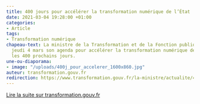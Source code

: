 ```yaml
---
title: 400 jours pour accélérer la transformation numérique de l’État
date: 2021-03-04 19:28:00 +01:00
categories:
- Article
tags:
- Transformation numérique
chapeau-text: La ministre de la Transformation et de la Fonction publiques présentait
  jeudi 4 mars son agenda pour accélérer la transformation numérique de l’État pour
  les 400 prochains jours.
une-ou-diaporama:
- image: "/uploads/400j_pour_accelerer_1600x860.jpg"
auteur: transformation.gouv.fr
redirection: https://www.transformation.gouv.fr/la-ministre/actualite/400-jours-pour-accelerer-la-transformation-numerique-de-letat
---
```


<div class="lien-important"><p><a href="https://www.transformation.gouv.fr/la-ministre/actualite/400-jours-pour-accelerer-la-transformation-numerique-de-letat"  title="Lire la suite sur transformation.gouv.fr - lien externe">Lire la suite sur transformation.gouv.fr</a></p></div>